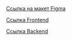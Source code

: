 
[Ссылка на макет Figma](https://www.figma.com/file/tR4ipJZZPYMJU2vzK6b7J7/Diploma-(Copy)?type=design&node-id=932-4503&t=J4m44yADj6ypGn0L-0)

[Ссылка Frontend](diplom-kuskova.nomoredomains.rocks)

[Ссылка Backend](api.diplom-kuskova.nomoredomains.rocks)